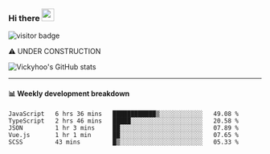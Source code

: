 ### Hi there <a href="https://www.gautamkrishnar.com/"><img src="https://media.giphy.com/media/hvRJCLFzcasrR4ia7z/giphy.gif" width="25px"></a>

![visitor badge](https://visitor-badge.glitch.me/badge?page_id=vickyhoo.vickyhoo&left_color=black&right_color=cornflowerblue)

⚠️ UNDER CONSTRUCTION

![Vickyhoo's GitHub stats](https://github-readme-stats.vercel.app/api?username=vickyhoo&theme=react&show_icons=true&count_private=true)

---

#### :bar_chart: Weekly development breakdown

<!--START_SECTION:waka-->

```text
JavaScript   6 hrs 36 mins   ████████████▒░░░░░░░░░░░░   49.08 %
TypeScript   2 hrs 46 mins   █████░░░░░░░░░░░░░░░░░░░░   20.58 %
JSON         1 hr 3 mins     ██░░░░░░░░░░░░░░░░░░░░░░░   07.89 %
Vue.js       1 hr 1 min      ██░░░░░░░░░░░░░░░░░░░░░░░   07.65 %
SCSS         43 mins         █▒░░░░░░░░░░░░░░░░░░░░░░░   05.33 %
```

<!--END_SECTION:waka-->


<!--
**vickyhoo/vickyhoo** is a ✨ _special_ ✨ repository because its `README.md` (this file) appears on your GitHub profile.

Here are some ideas to get you started:

- 🔭 I’m currently working on ...
- 🌱 I’m currently learning ...
- 👯 I’m looking to collaborate on ...
- 🤔 I’m looking for help with ...
- 💬 Ask me about ...
- 📫 How to reach me: ...
- 😄 Pronouns: ...
- ⚡ Fun fact: ...
-->
